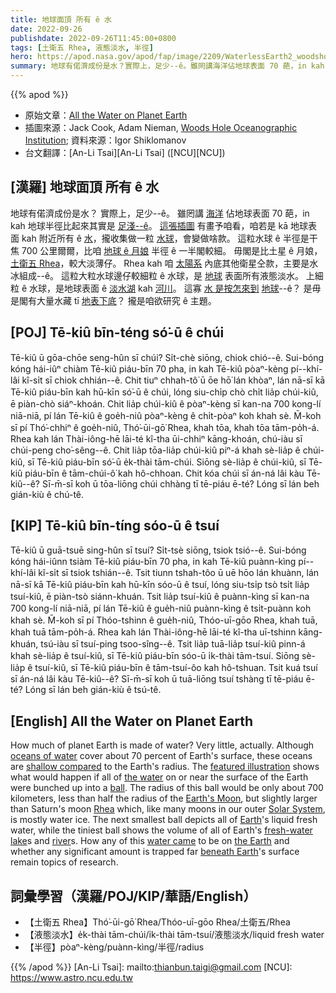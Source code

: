 ```yaml
---
title: 地球面頂 所有 ê 水
date: 2022-09-26
publishdate: 2022-09-26T11:45:00+0800
tags: [土衛五 Rhea, 液態淡水, 半徑]
hero: https://apod.nasa.gov/apod/fap/image/2209/WaterlessEarth2_woodshole_960.jpg
summary: 地球有偌濟成份是水？實際上，足少--ê。雖罔講海洋佔地球表面 70 葩，in kah 地球半徑比起來其實是足淺--ê。
---
```


{{% apod %}}

- 原始文章：[All the Water on Planet Earth](https://apod.nasa.gov/apod/ap220926.html)
- 插圖來源：Jack Cook, Adam Nieman, [Woods Hole Oceanographic Institution](https://www.whoi.edu/); 資料來源：Igor Shiklomanov
- 台文翻譯：[An-Li Tsai][An-Li Tsai] ([NCU][NCU])

## [漢羅] 地球面頂 所有 ê 水
地球有偌濟成份是水？
實際上，足少--ê。
雖罔講 [海洋][oceans of water] 佔地球表面 70 葩，in kah 地球半徑比起來其實是 [足淺--ê][shallow compared]。
[這張插圖][featured illustration] 有畫予咱看，咱若是 kā 地球表面 kah 附近所有 ê [水][the water]，攏收集做一粒 [水球][ball]，會變做啥款。
這粒水球 ê 半徑是干焦 700 公里爾爾，比咱 [地球 ê 月娘][Earth's Moon] 半徑 ê 一半閣較細。
毋閣是比土星 ê 月娘，[土衛五 Rhea][Rhea]，較大淡薄仔。
Rhea kah 咱 [太陽系][Solar System] 內底其他衛星仝款，主要是水冰組成--ê。
這粒大粒水球邊仔較細粒 ê 水球，是 [地球][Earth] 表面所有液態淡水。
上細粒 ê 水球，是地球表面 ê [淡水湖][fresh-water lake] kah [河川][river]。
這寡 [水 是按怎來到][water came] [地球][the Earth]--ê？
是毋是閣有大量水藏 tī [地表下底][beneath Earth]？
攏是咱欲研究 ê 主題。

## [POJ] Tē-kiû bīn-téng só͘-ū ê chúi
Tē-kiû ū gōa-chōe seng-hûn sī chúi?
Si̍t-chè siōng, chiok chió--ê.
Sui-bóng kóng hái-iûⁿ chiàm Tē-kiû piáu-bīn 70 pha, in kah Tē-kiû pòaⁿ-kèng pí--khí-lâi kî-si̍t sī chiok chhián--ê.
Chit tiuⁿ chhah-tô͘ ū ōe hō͘ lán khòaⁿ, lán nā-sī kā Tē-kiû piáu-bīn kah hū-kīn só͘-ū ê chúi, lóng siu-chi̍p chò chi̍t lia̍p chúi-kiû, ē piàn-chò siáⁿ-khoán.
Chit lia̍p chúi-kiû ê pòaⁿ-kèng sī kan-na 700 kong-lí niā-niā, pí lán Tē-kiû ê goe̍h-niû pòaⁿ-kèng ê chi̍t-pòaⁿ koh khah sè.
M̄-koh sī pí Thó͘-chhiⁿ ê goe̍h-niû, Thó͘-ūi-gō͘ Rhea, khah tōa, khah tōa tām-po̍h-á.
Rhea kah lán Thài-iông-hē lāi-té kî-tha ūi-chhiⁿ kāng-khoán, chú-iàu sī chúi-peng cho͘-sêng--ê.
Chit lia̍p tōa-lia̍p chúi-kiû piⁿ-á khah sè-lia̍p ê chúi-kiû, sī Tē-kiû piáu-bīn só͘-ū e̍k-thài tām-chúi.
Siōng sè-lia̍p ê chúi-kiû, sī Tē-kiû piáu-bīn ê tām-chúi-ô͘ kah hô-chhoan.
Chit kóa chúi sī án-ná lâi kàu Tē-kiû--ê?
Sī-m̄-sī koh ū tōa-liōng chúi chhàng tī tē-piáu ē-té?
Lóng sī lán beh gián-kiù ê chú-tê.

## [KIP] Tē-kiû bīn-tíng sóo-ū ê tsuí
Tē-kiû ū guā-tsuē sing-hûn sī tsuí?
Si̍t-tsè siōng, tsiok tsió--ê.
Sui-bóng kóng hái-iûnn tsiàm Tē-kiû piáu-bīn 70 pha, in kah Tē-kiû puànn-kìng pí--khí-lâi kî-si̍t sī tsiok tshián--ê.
Tsit tiunn tshah-tôo ū uē hōo lán khuànn, lán nā-sī kā Tē-kiû piáu-bīn kah hū-kīn sóo-ū ê tsuí, lóng siu-tsi̍p tsò tsi̍t lia̍p tsuí-kiû, ē piàn-tsò siánn-khuán.
Tsit lia̍p tsuí-kiû ê puànn-kìng sī kan-na 700 kong-lí niā-niā, pí lán Tē-kiû ê gue̍h-niû puànn-kìng ê tsi̍t-puànn koh khah sè.
M̄-koh sī pí Thóo-tshinn ê gue̍h-niû, Thóo-uī-gōo Rhea, khah tuā, khah tuā tām-po̍h-á.
Rhea kah lán Thài-iông-hē lāi-té kî-tha uī-tshinn kāng-khuán, tsú-iàu sī tsuí-ping tsoo-sîng--ê.
Tsit lia̍p tuā-lia̍p tsuí-kiû pinn-á khah sè-lia̍p ê tsuí-kiû, sī Tē-kiû piáu-bīn sóo-ū i̍k-thài tām-tsuí.
Siōng sè-lia̍p ê tsuí-kiû, sī Tē-kiû piáu-bīn ê tām-tsuí-ôo kah hô-tshuan.
Tsit kuá tsuí sī án-ná lâi kàu Tē-kiû--ê?
Sī-m̄-sī koh ū tuā-liōng tsuí tshàng tī tē-piáu ē-té?
Lóng sī lán beh gián-kiù ê tsú-tê.

## [English] All the Water on Planet Earth
How much of planet Earth is made of water?
Very little, actually.
Although [oceans of water][oceans of water] cover about 70 percent of Earth's surface, these oceans are [shallow compared][shallow compared] to the Earth's radius.
The [featured illustration][featured illustration] shows what would happen if all of [the water][the water] on or near the surface of the Earth were bunched up into a [ball][ball].
The radius of this ball would be only about 700 kilometers, less than half the radius of the [Earth's Moon][Earth's Moon], but slightly larger than Saturn's moon [Rhea][Rhea] which, like many moons in our outer [Solar System][Solar System], is mostly water ice.
The next smallest ball depicts all of [Earth][Earth]'s liquid fresh water, while the tiniest ball shows the volume of all of Earth's [fresh-water lake][fresh-water lake]s and [river][river]s.
How any of this [water came][water came] to be on [the Earth][the Earth] and whether any significant amount is trapped far [beneath Earth][beneath Earth]'s surface remain topics of research.

## 詞彙學習（漢羅/POJ/KIP/華語/English）
- 【土衛五 Rhea】Thó͘-ūi-gō͘ Rhea/Thóo-uī-gōo Rhea/土衛五/Rhea
- 【液態淡水】e̍k-thài tām-chúi/i̍k-thài tām-tsuí/液態淡水/liquid fresh water
- 【半徑】pòaⁿ-kèng/puànn-kìng/半徑/radius


{{% /apod %}}
[An-Li Tsai]: mailto:thianbun.taigi@gmail.com
[NCU]: https://www.astro.ncu.edu.tw

[copyright]: https://apod.nasa.gov/apod/fap/lib/about_apod.html#srapply

[oceans of water]:https://www.youtube.com/watch?v=moSBExlLu2M
[shallow compared]:http://www.cliffshade.com/colorado/images/earth_anatomy.gif
[featured illustration]:https://www.usgs.gov/media/images/how-much-water-there-earth-0
[the water]:https://www.usgs.gov/media/images/all-earths-water-a-single-sphere
[ball]:https://i.redd.it/n6ujzlqv19p51.jpg
[Earth's Moon]:https://apod.nasa.gov/apod/ap091118.html
[Rhea]:https://apod.nasa.gov/apod/ap080513.html
[Solar System]:https://solarsystem.nasa.gov/solar-system/our-solar-system/overview/
[Earth]:https://solarsystem.nasa.gov/planets/earth/in-depth/
[fresh-water lake]:https://apod.nasa.gov/apod/ap181218.html
[river]:https://apod.nasa.gov/apod/ap180826.html
[water came]:https://en.wikipedia.org/wiki/Origin_of_water_on_Earth
[the Earth]:https://apod.nasa.gov/apod/ap970316.html
[beneath Earth]:https://ssec.si.edu/stemvisions-blog/there-ocean-below-your-feet
